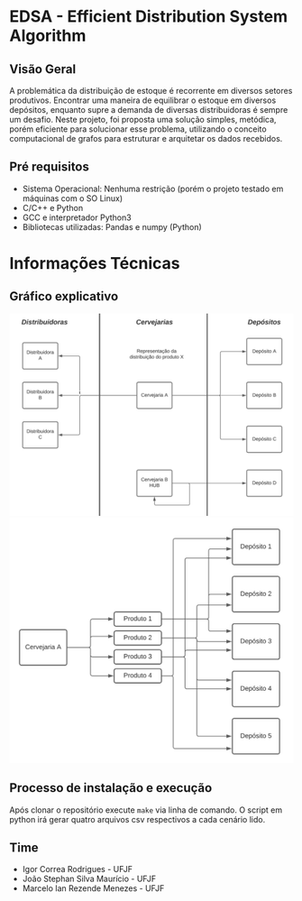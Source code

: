 # EDSA - Efficient Distribution System Algorithm
## Visão Geral
A problemática da distribuição de estoque é recorrente em diversos setores produtivos. Encontrar uma maneira de equilibrar o estoque em diversos depósitos, enquanto supre a demanda de diversas distribuidoras é sempre um desafio.
Neste projeto, foi proposta uma solução simples, metódica, porém eficiente para solucionar esse problema, utilizando o conceito computacional de grafos para estruturar e arquitetar os dados recebidos.

## Pré requisitos
- Sistema Operacional: Nenhuma restrição (porém o projeto testado em máquinas
  com o SO Linux)
- C/C++ e Python
- GCC e interpretador Python3
- Bibliotecas utilizadas: Pandas e numpy (Python)

# Informações Técnicas
## Gráfico explicativo
![](./assets/images/uml1.png)
![](./assets/images/uml2.png)

## Processo de instalação e execução
Após clonar o repositório execute `make` via linha de comando.
O script em python irá gerar quatro arquivos csv respectivos a cada cenário
lido.

## Time
- Igor Correa Rodrigues       - UFJF
- João Stephan Silva Maurício - UFJF
- Marcelo Ian Rezende Menezes - UFJF
